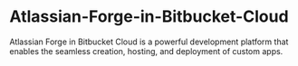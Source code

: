 # Atlassian-Forge-in-Bitbucket-Cloud
Atlassian Forge in Bitbucket Cloud is a powerful development platform that enables the seamless creation, hosting, and deployment of custom apps. 
